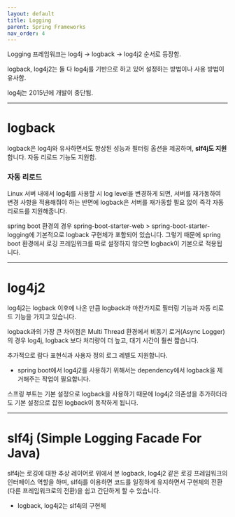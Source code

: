 ```yaml
---
layout: default
title: Logging
parent: Spring Frameworks
nav_order: 4
---
```


Logging 프레임워크는 log4j -> logback -> log4j2 순서로 등장함.

logback, log4j2는 둘 다 log4j를 기반으로 하고 있어 설정하는 방법이나 사용 방법이 유사함.

log4j는 2015년에 개발이 중단됨.

---
# logback
logback은 log4j와 유사하면서도 향상된 성능과 필터링 옵션을 제공하며, **slf4j도 지원**합니다. 자동 리로드 기능도 지원함.

### 자동 리로드

Linux 서버 내에서 log4j를 사용할 시 log level을 변경하게 되면, 서버를 재가동하여 변경 사항을 적용해줘야 하는 반면에 logback은 서버를 재가동할 필요 없이 즉각 자동 리로드를 지원해줍니다.

spring boot 환경의 경우 spring-boot-starter-web > spring-boot-starter-logging에 기본적으로 logback 구현체가 포함되어 있습니다. 그렇기 때문에 spring boot 환경에서 로깅 프레임워크를 따로 설정하지 않으면 logback이 기본으로 적용됩니다.

---
# log4j2
log4j2는 logback 이후에 나온 만큼 logback과 마찬가지로 필터링 기능과 자동 리로드 기능을 가지고 있습니다.

logback과의 가장 큰 차이점은 Multi Thread 환경에서 비동기 로거(Async Logger)의 경우 log4j, logback 보다 처리량이 더 높고, 대기 시간이 훨씬 짧습니다.

추가적으로 람다 표현식과 사용자 정의 로그 레벨도 지원합니다.


* spring boot에서 log4j2를 사용하기 위해서는 dependency에서 logback을 제거해주는 작업이 필요합니다.

스프링 부트는 기본 설정으로 logback을 사용하기 때문에 log4j2 의존성을 추가하더라도 기본 설정으로 잡힌 logback이 동작하게 됩니다.

---
# slf4j (Simple Logging Facade For Java)
slf4j는 로깅에 대한 추상 레이어로 위에서 본 logback, log4j2 같은 로깅 프레임워크의 인터페이스 역할을 하며, slf4j를 이용하면 코드를 일정하게 유지하면서 구현체의 전환 (다른 프레임워크로의 전환)을 쉽고 간단하게 할 수 있습니다.

* logback, log4j2는 slf4j의 구현체
